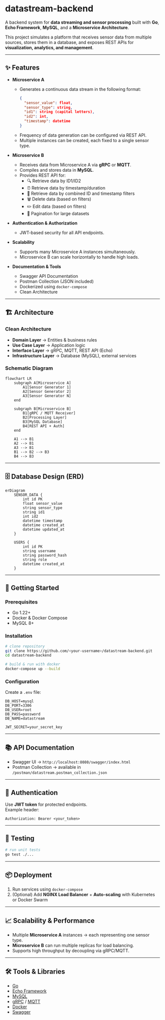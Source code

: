 # datastream-backend

A backend system for **data streaming and sensor processing** built with **Go**, **Echo Framework**, **MySQL**, and a **Microservice Architecture**.  

This project simulates a platform that receives sensor data from multiple sources, stores them in a database, and exposes REST APIs for **visualization, analytics, and management**.

---

## ✨ Features

- **Microservice A**  
  - Generates a continuous data stream in the following format:
    ```json
    {
      "sensor_value": float,
      "sensor_type": string,
      "id1": string (capital letters),
      "id2": int,
      "timestamp": datetime
    }
    ```
  - Frequency of data generation can be configured via REST API.
  - Multiple instances can be created, each fixed to a single sensor type.

- **Microservice B**  
  - Receives data from Microservice A via **gRPC** or **MQTT**.  
  - Compiles and stores data in **MySQL**.  
  - Provides REST API for:
    - 🔍 Retrieve data by ID1/ID2  
    - ⏰ Retrieve data by timestamp/duration  
    - 🔄 Retrieve data by combined ID and timestamp filters  
    - 🗑️ Delete data (based on filters)  
    - ✏️ Edit data (based on filters)  
    - 📖 Pagination for large datasets  

- **Authentication & Authorization**  
  - JWT-based security for all API endpoints.  

- **Scalability**  
  - Supports many Microservice A instances simultaneously.  
  - Microservice B can scale horizontally to handle high loads.  

- **Documentation & Tools**  
  - Swagger API Documentation  
  - Postman Collection (JSON included)  
  - Dockerized using `docker-compose`  
  - Clean Architecture  

---

## 🏗️ Architecture

### Clean Architecture
- **Domain Layer** → Entities & business rules  
- **Use Case Layer** → Application logic  
- **Interface Layer** → gRPC, MQTT, REST API (Echo)  
- **Infrastructure Layer** → Database (MySQL), external services  

### Schematic Diagram
```mermaid
flowchart LR
    subgraph A[Microservice A]
        A1[Sensor Generator 1]
        A2[Sensor Generator 2]
        A3[Sensor Generator N]
    end

    subgraph B[Microservice B]
        B1[gRPC / MQTT Receiver]
        B2[Processing Layer]
        B3[MySQL Database]
        B4[REST API + Auth]
    end

    A1 --> B1
    A2 --> B1
    A3 --> B1
    B1 --> B2 --> B3
    B4 --> B3
```

---

## 🗄️ Database Design (ERD)

```mermaid
erDiagram
    SENSOR_DATA {
        int id PK
        float sensor_value
        string sensor_type
        string id1
        int id2
        datetime timestamp
        datetime created_at
        datetime updated_at
    }

    USERS {
        int id PK
        string username
        string password_hash
        string role
        datetime created_at
    }
```

---

## 🚀 Getting Started

### Prerequisites
- Go 1.22+  
- Docker & Docker Compose  
- MySQL 8+  

### Installation

```bash
# clone repository
git clone https://github.com/<your-username>/datastream-backend.git
cd datastream-backend

# build & run with docker
docker-compose up --build
```

### Configuration
Create a `.env` file:
```env
DB_HOST=mysql
DB_PORT=3306
DB_USER=root
DB_PASS=password
DB_NAME=datastream

JWT_SECRET=your_secret_key
```

---

## 📚 API Documentation

- Swagger UI → `http://localhost:8080/swagger/index.html`  
- Postman Collection → available in `/postman/datastream.postman_collection.json`  

---

## 🔑 Authentication
Use **JWT token** for protected endpoints.  
Example header:
```http
Authorization: Bearer <your_token>
```

---

## 🧪 Testing

```bash
# run unit tests
go test ./...
```

---

## 📦 Deployment

1. Run services using `docker-compose`  
2. (Optional) Add **NGINX Load Balancer** + **Auto-scaling** with Kubernetes or Docker Swarm  

---

## 📈 Scalability & Performance
- Multiple **Microservice A** instances → each representing one sensor type.  
- **Microservice B** can run multiple replicas for load balancing.  
- Supports high throughput by decoupling via gRPC/MQTT.  

---

## 🛠️ Tools & Libraries
- [Go](https://go.dev/)  
- [Echo Framework](https://echo.labstack.com/)  
- [MySQL](https://www.mysql.com/)  
- [gRPC](https://grpc.io/) / [MQTT](https://mqtt.org/)  
- [Docker](https://www.docker.com/)  
- [Swagger](https://swagger.io/)  
